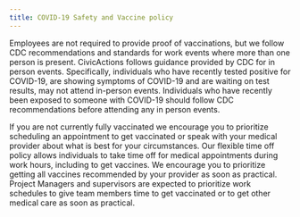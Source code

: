 ```yaml
---
title: COVID-19 Safety and Vaccine policy
---
```


Employees are not required to provide proof of vaccinations, but we follow CDC recommendations and standards for work events where more than one person is present. CivicActions follows guidance provided by CDC for in person events. Specifically, individuals who have recently tested positive for COVID-19, are showing symptoms of COVID-19 and are waiting on test results, may not attend in-person events. Individuals who have recently been exposed to someone with COVID-19 should follow CDC recommendations before attending any in person events.

If you are not currently fully vaccinated we encourage you to prioritize scheduling an appointment to get vaccinated or speak with your medical provider about what is best for your circumstances. Our flexible time off policy allows individuals to take time off for medical appointments during work hours, including to get vaccines. We encourage you to prioritize getting all vaccines recommended by your provider as soon as practical. Project Managers and supervisors are expected to prioritize work schedules to give team members time to get vaccinated or to get other medical care as soon as practical.
